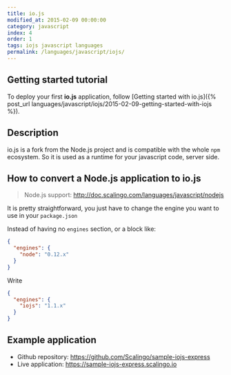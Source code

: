 ```yaml
---
title: io.js
modified_at: 2015-02-09 00:00:00
category: javascript
index: 4
order: 1
tags: iojs javascript languages
permalink: /languages/javascript/iojs/
---
```


## Getting started tutorial

To deploy your first __io.js__ application, follow [Getting started with io.js]({% post_url languages/javascript/iojs/2015-02-09-getting-started-with-iojs %}).

## Description

io.js is a fork from the Node.js project and is compatible with
the whole `npm` ecosystem. So it is used as a runtime for your
javascript code, server side.

## How to convert a Node.js application to io.js

> Node.js support: http://doc.scalingo.com/languages/javascript/nodejs

It is pretty straightforward, you just have to change the engine
you want to use in your `package.json`

Instead of having no `engines` section, or a block like:

```json
{
  "engines": {
    "node": "0.12.x"
  }
}
```

Write 

```json
{
  "engines": {
    "iojs": "1.1.x"
  }
}
```

## Example application

* Github repository: https://github.com/Scalingo/sample-iojs-express
* Live application:  https://sample-iojs-express.scalingo.io
